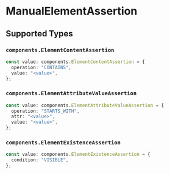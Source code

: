 # ManualElementAssertion


## Supported Types

### `components.ElementContentAssertion`

```typescript
const value: components.ElementContentAssertion = {
  operation: "CONTAINS",
  value: "<value>",
};
```

### `components.ElementAttributeValueAssertion`

```typescript
const value: components.ElementAttributeValueAssertion = {
  operation: "STARTS_WITH",
  attr: "<value>",
  value: "<value>",
};
```

### `components.ElementExistenceAssertion`

```typescript
const value: components.ElementExistenceAssertion = {
  condition: "VISIBLE",
};
```

